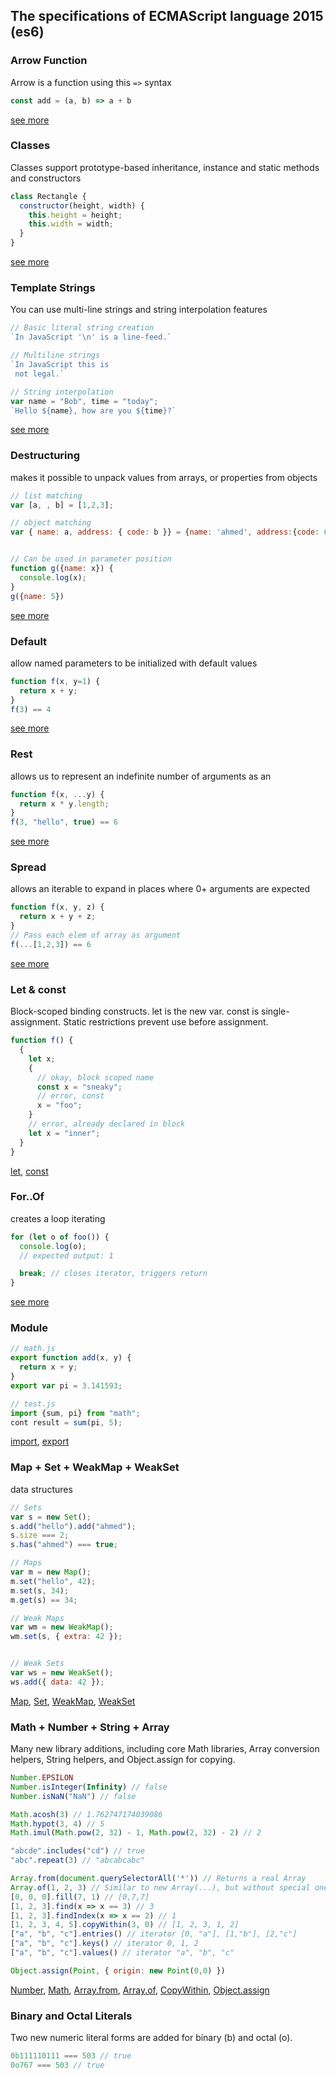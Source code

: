 ## The specifications of ECMAScript language 2015 (es6)

### Arrow Function
Arrow is a function using this ```=>``` syntax
```JavaScript
const add = (a, b) => a + b

```
[see more](https://developer.mozilla.org/en-US/docs/Web/JavaScript/Reference/Functions/Arrow_functions)


### Classes
Classes support prototype-based inheritance, instance and static methods and constructors
```JavaScript
class Rectangle {
  constructor(height, width) {
    this.height = height;
    this.width = width;
  }
}
```
[see more](https://developer.mozilla.org/en-US/docs/Web/JavaScript/Reference/Classes)


### Template Strings
You can use multi-line strings and string interpolation features
```JavaScript
// Basic literal string creation
`In JavaScript '\n' is a line-feed.`

// Multiline strings
`In JavaScript this is
 not legal.`

// String interpolation
var name = "Bob", time = "today";
`Hello ${name}, how are you ${time}?`
```
[see more](https://developer.mozilla.org/en-US/docs/Web/JavaScript/Reference/Template_literals)


### Destructuring
makes it possible to unpack values from arrays, or properties from objects
```JavaScript
// list matching
var [a, , b] = [1,2,3];

// object matching
var { name: a, address: { code: b }} = {name: 'ahmed', address:{code: 6000}}


// Can be used in parameter position
function g({name: x}) {
  console.log(x);
}
g({name: 5})
```
[see more](https://developer.mozilla.org/en-US/docs/Web/JavaScript/Reference/Operators/Destructuring_assignment)

### Default
allow named parameters to be initialized with default values
```Javascript
function f(x, y=1) {
  return x + y;
}
f(3) == 4
```
[see more](https://developer.mozilla.org/en-US/docs/Web/JavaScript/Reference/Functions/Default_parameters)




### Rest
allows us to represent an indefinite number of arguments as an
```Javascript
function f(x, ...y) {
  return x * y.length;
}
f(3, "hello", true) == 6
```
[see more](https://developer.mozilla.org/en-US/docs/Web/JavaScript/Reference/Functions/rest_parameters)




###  Spread
 allows an iterable to expand in places where 0+ arguments are expected
```Javascript
function f(x, y, z) {
  return x + y + z;
}
// Pass each elem of array as argument
f(...[1,2,3]) == 6
```
[see more](https://developer.mozilla.org/en-US/docs/Web/JavaScript/Reference/Operators/Spread_syntax)

### Let & const
Block-scoped binding constructs. let is the new var. const is single-assignment. Static restrictions prevent use before assignment.

```JavaScript
function f() {
  {
    let x;
    {
      // okay, block scoped name
      const x = "sneaky";
      // error, const
      x = "foo";
    }
    // error, already declared in block
    let x = "inner";
  }
}
```
[let](https://developer.mozilla.org/en-US/docs/Web/JavaScript/Reference/Statements/let), [const](https://developer.mozilla.org/en-US/docs/Web/JavaScript/Reference/Statements/const)


### For..Of
creates a loop iterating
```JavaScript
for (let o of foo()) {
  console.log(o);
  // expected output: 1

  break; // closes iterator, triggers return
}
```
[see more](https://developer.mozilla.org/en-US/docs/Web/JavaScript/Reference/Statements/const)

### Module

```JavaScript
// math.js
export function add(x, y) {
  return x + y;
}
export var pi = 3.141593;
```

```JavaScript
// test.js
import {sum, pi} from "math";
cont result = sum(pi, 5);
```
[import](https://developer.mozilla.org/en-US/docs/Web/JavaScript/Reference/Statements/import), [export](https://developer.mozilla.org/en-US/docs/Web/JavaScript/Reference/Statements/export)

### Map + Set + WeakMap + WeakSet
 data structures
```JavaScript
// Sets
var s = new Set();
s.add("hello").add("ahmed");
s.size === 2;
s.has("ahmed") === true;

// Maps
var m = new Map();
m.set("hello", 42);
m.set(s, 34);
m.get(s) == 34;

// Weak Maps
var wm = new WeakMap();
wm.set(s, { extra: 42 });


// Weak Sets
var ws = new WeakSet();
ws.add({ data: 42 });

```
[Map](https://developer.mozilla.org/en-US/docs/Web/JavaScript/Reference/Global_Objects/Map),
[Set](https://developer.mozilla.org/en-US/docs/Web/JavaScript/Reference/Global_Objects/Set),
[WeakMap](https://developer.mozilla.org/en-US/docs/Web/JavaScript/Reference/Global_Objects/WeakMap),
[WeakSet](https://developer.mozilla.org/en-US/docs/Web/JavaScript/Reference/Global_Objects/WeakSet)


### Math + Number + String + Array
Many new library additions, including core Math libraries, Array conversion helpers, String helpers, and Object.assign for copying.

```JavaScript
Number.EPSILON
Number.isInteger(Infinity) // false
Number.isNaN("NaN") // false

Math.acosh(3) // 1.762747174039086
Math.hypot(3, 4) // 5
Math.imul(Math.pow(2, 32) - 1, Math.pow(2, 32) - 2) // 2

"abcde".includes("cd") // true
"abc".repeat(3) // "abcabcabc"

Array.from(document.querySelectorAll('*')) // Returns a real Array
Array.of(1, 2, 3) // Similar to new Array(...), but without special one-arg behavior
[0, 0, 0].fill(7, 1) // [0,7,7]
[1, 2, 3].find(x => x == 3) // 3
[1, 2, 3].findIndex(x => x == 2) // 1
[1, 2, 3, 4, 5].copyWithin(3, 0) // [1, 2, 3, 1, 2]
["a", "b", "c"].entries() // iterator [0, "a"], [1,"b"], [2,"c"]
["a", "b", "c"].keys() // iterator 0, 1, 2
["a", "b", "c"].values() // iterator "a", "b", "c"

Object.assign(Point, { origin: new Point(0,0) })
```
[Number](https://developer.mozilla.org/en-US/docs/Web/JavaScript/Reference/Global_Objects/Number),
[Math](https://developer.mozilla.org/en-US/docs/Web/JavaScript/Reference/Global_Objects/Math),
[Array.from](https://developer.mozilla.org/en-US/docs/Web/JavaScript/Reference/Global_Objects/Array/from),
[Array.of](https://developer.mozilla.org/en-US/docs/Web/JavaScript/Reference/Global_Objects/Array/of),
[CopyWithin](https://developer.mozilla.org/en-US/docs/Web/JavaScript/Reference/Global_Objects/Array/copyWithin),
[Object.assign](https://developer.mozilla.org/en-US/docs/Web/JavaScript/Reference/Global_Objects/Object/assign)

### Binary and Octal Literals
Two new numeric literal forms are added for binary (b) and octal (o).
``` JavaScript
0b111110111 === 503 // true
0o767 === 503 // true
```